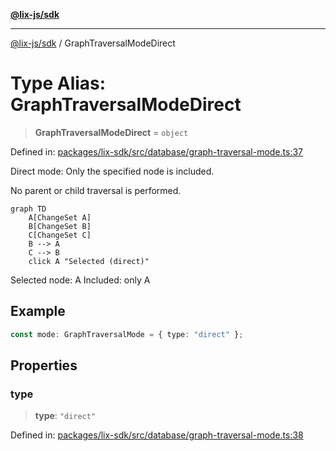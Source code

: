 [**@lix-js/sdk**](../README.md)

***

[@lix-js/sdk](../README.md) / GraphTraversalModeDirect

# Type Alias: GraphTraversalModeDirect

> **GraphTraversalModeDirect** = `object`

Defined in: [packages/lix-sdk/src/database/graph-traversal-mode.ts:37](https://github.com/opral/monorepo/blob/9bfa52db93cdc611a0e5ae280016f4a334c2a6ac/packages/lix-sdk/src/database/graph-traversal-mode.ts#L37)

Direct mode: Only the specified node is included.

No parent or child traversal is performed.

```mermaid
graph TD
    A[ChangeSet A]
    B[ChangeSet B]
    C[ChangeSet C]
    B --> A
    C --> B
    click A "Selected (direct)"
```

Selected node: A
Included: only A

## Example

```ts
const mode: GraphTraversalMode = { type: "direct" };
```

## Properties

### type

> **type**: `"direct"`

Defined in: [packages/lix-sdk/src/database/graph-traversal-mode.ts:38](https://github.com/opral/monorepo/blob/9bfa52db93cdc611a0e5ae280016f4a334c2a6ac/packages/lix-sdk/src/database/graph-traversal-mode.ts#L38)
